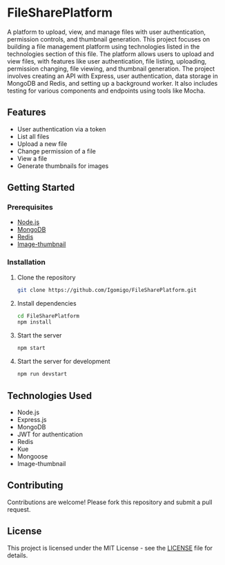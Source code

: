 # FileSharePlatform

A platform to upload, view, and manage files with user authentication, permission controls, and thumbnail generation. This project focuses on building a file management platform using technologies listed in the technologies section of this file. The platform allows users to upload and view files, with features like user authentication, file listing, uploading, permission changing, file viewing, and thumbnail generation. The project involves creating an API with Express, user authentication, data storage in MongoDB and Redis, and setting up a background worker. It also includes testing for various components and endpoints using tools like Mocha.

## Features

- User authentication via a token
- List all files
- Upload a new file
- Change permission of a file
- View a file
- Generate thumbnails for images

## Getting Started

### Prerequisites

- [Node.js](https://nodejs.org/)
- [MongoDB](https://www.mongodb.com/)
- [Redis](https://www.redis.io/)
- [Image-thumbnail](https://www.npmjs.com/package/image-thumbnail)

### Installation

1. Clone the repository
   ```sh
   git clone https://github.com/Igomigo/FileSharePlatform.git
   ```
2. Install dependencies
   ```sh
   cd FileSharePlatform
   npm install
   ```
3. Start the server
   ```sh
   npm start
   ```
4. Start the server for development
   ```sh
   npm run devstart
   ```

## Technologies Used

- Node.js
- Express.js
- MongoDB
- JWT for authentication
- Redis
- Kue
- Mongoose
- Image-thumbnail

## Contributing

Contributions are welcome! Please fork this repository and submit a pull request.

## License

This project is licensed under the MIT License - see the [LICENSE](LICENSE) file for details.
